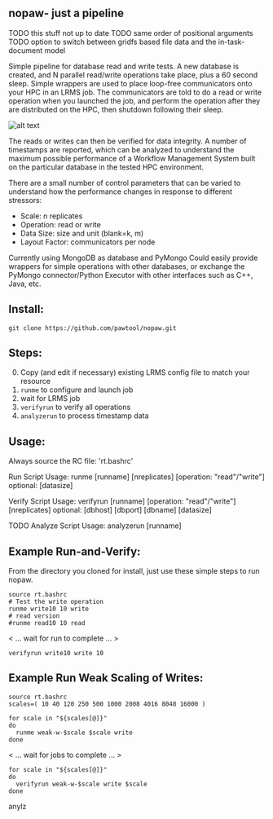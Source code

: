 ## nopaw- just a pipeline

TODO this stuff not up to date
TODO same order of positional arguments
TODO option to switch between gridfs based
     file data and the in-task-document model

Simple pipeline for database read and write tests.
A new database is created, and N parallel read/write
operations take place, plus a 60 second sleep.
Simple wrappers are used to place loop-free
communicators onto your HPC in an LRMS job. The
communicators are told to do a read or write
operation when you launched the job, and perform
the operation after they are distributed on the
HPC, then shutdown following their sleep.

![alt text](https://raw.githubusercontent.com/pawtools/nopaw/branch/nopaw-sequence.png)

The reads or writes can then be verified for data
integrity. A number of timestamps are reported,
which can be analyzed to understand the maximum
possible performance of a Workflow Management System
built on the particular database in the tested
HPC environment.

There are a small number of control parameters that
can be varied to understand how the performance
changes in response to different stressors:
 - Scale: n replicates
 - Operation: read or write
 - Data Size: size and unit (blank=k, m)
 - Layout Factor: communicators per node

Currently using MongoDB as database and PyMongo 
Could easily provide wrappers for simple operations
with other databases, or exchange the PyMongo
connector/Python Executor with other interfaces
such as C++, Java, etc.

Install:
--------
```
git clone https://github.com/pawtool/nopaw.git
```

Steps:
------
0. Copy (and edit if necessary) existing
   LRMS config file to match your resource
1. `runme` to configure and launch job
2. wait for LRMS job
3. `verifyrun` to verify all operations
4. `analyzerun` to process timestamp data

Usage:
------
Always source the RC file: 'rt.bashrc'

Run Script Usage:
runme [runname] [nreplicates] [operation: "read"/"write"]
    optional: [datasize]

Verify Script Usage:
verifyrun [runname] [operation: "read"/"write"] [nreplicates]
    optional: [dbhost] [dbport] [dbname] [datasize]

TODO Analyze Script Usage:
analyzerun [runname] 


Example Run-and-Verify:
-----------------------
From the directory you cloned for install, just
use these simple steps to run nopaw.

```
source rt.bashrc
# Test the write operation
runme write10 10 write
# read version
#runme read10 10 read
```
< ...  wait for run to complete ... >
```
verifyrun write10 write 10
```

Example Run Weak Scaling of Writes:
-------------------------

```
source rt.bashrc
scales=( 10 40 120 250 500 1000 2008 4016 8048 16000 )

for scale in "${scales[@]}"
do
  runme weak-w-$scale $scale write
done
```
< ...  wait for jobs to complete ... >
```
for scale in "${scales[@]}"
do
  verifyrun weak-w-$scale write $scale
done
```
anylz

